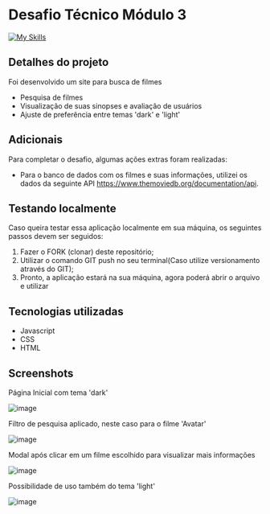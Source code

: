 <h1> Desafio Técnico Módulo 3 </h1>

[![My Skills](https://skillicons.dev/icons?i=css,html,js)](https://skillicons.dev)

<h2>Detalhes do projeto</h2>
Foi desenvolvido um site para busca de filmes

- Pesquisa de filmes
- Visualização de suas sinopses e avaliação de usuários
- Ajuste de preferência entre temas 'dark' e 'light'

<h2>Adicionais</h2>
Para completar o desafio, algumas ações extras foram realizadas:

- Para o banco de dados com os filmes e suas informações, utilizei os dados da seguinte API <https://www.themoviedb.org/documentation/api>.

<h2>Testando localmente</h2>
Caso queira testar essa aplicação localmente em sua máquina, os seguintes passos devem ser seguidos:

1. Fazer o FORK (clonar) deste repositório;
2. Utilizar o comando GIT push no seu terminal(Caso utilize versionamento através do GIT);
3. Pronto, a aplicação estará na sua máquina, agora poderá abrir o arquivo e utilizar

<h2>Tecnologias utilizadas</h2>

- Javascript
- CSS
- HTML

<h2>Screenshots</h2>

Página Inicial com tema 'dark'

![image](https://user-images.githubusercontent.com/100103360/223759132-91bf06cf-84e8-4589-900a-77136c7260c6.png)

Filtro de pesquisa aplicado, neste caso para o filme 'Avatar'

![image](https://user-images.githubusercontent.com/100103360/223759516-7663e390-3fba-4213-bfd8-509cca71ec08.png)

Modal após clicar em um filme escolhido para visualizar mais informações

![image](https://user-images.githubusercontent.com/100103360/223759806-5cf1bc23-9b9c-4a43-877e-3b6bccb1ebbe.png)

Possibilidade de uso também do tema 'light'

![image](https://user-images.githubusercontent.com/100103360/223760173-b3567ae6-e392-4417-8b5c-74bfe557644a.png)

